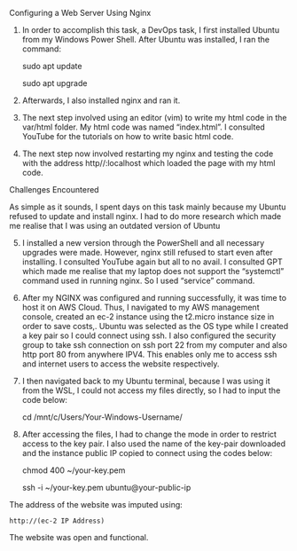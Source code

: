 Configuring a Web Server Using Nginx

1.  In order to accomplish this task, a DevOps task, I first installed Ubuntu from my Windows Power Shell. After Ubuntu was installed, I ran the command: 

    sudo apt update

    sudo apt upgrade 

2.  Afterwards, I also installed nginx and ran it.

3.  The next step involved using an editor (vim) to write my html code in the var/html folder. My html code was named “index.html”. I consulted YouTube for the tutorials on how to write basic html code.

4.  The next step now involved restarting my nginx and testing the code with the address http//:localhost which loaded the page with my html code.

Challenges Encountered

As simple as it sounds, I spent days on this task mainly because my Ubuntu refused to update and install nginx. I had to do more research which made me realise that I was using an outdated version of Ubuntu

5.  I installed a new version through the PowerShell and all necessary upgrades were made. However, nginx still refused to start even after installing. I consulted YouTube again but all to no avail. I consulted GPT which made me realise that my laptop does not support the “systemctl” command used in running nginx. So I used “service” command.

6.  After my NGINX was configured and running successfully, it was time to host it on AWS Cloud. Thus, I navigated to my AWS management console, created an ec-2 instance using the t2.micro instance size in order to save costs,. Ubuntu was selected as the OS type while I created a key pair so I could connect using ssh. I also configured the security group to take ssh connection on ssh port 22 from my computer and also http port 80 from anywhere IPV4. This enables only me to access ssh and internet users to access the website respectively.

7.  I then navigated back to my Ubuntu terminal, because I was using it from the WSL, I could not access my files directly, so I had to input the code below:

    cd /mnt/c/Users/Your-Windows-Username/

8.  After accessing the files, I had to change the mode in order to restrict access to the key pair. I also  used the name of the key-pair downloaded and the instance public IP copied to connect using the codes below:

    chmod 400 ~/your-key.pem

    ssh -i ~/your-key.pem ubuntu@your-public-ip

The address of the website was imputed using:

    http://(ec-2 IP Address)

The website was open and functional.


